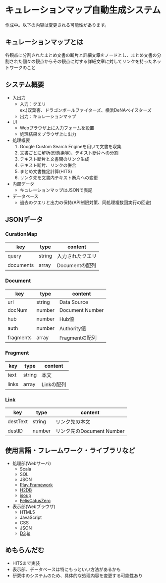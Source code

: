 # キュレーションマップ自動生成システム
作成中。以下の内容は変更される可能性があります。
## キュレーションマップとは
各観点に分割されたまとめ文書の断片と詳細文章をノードとし、まとめ文書の分割された個々の観点からその観点に対する詳細文章に対してリンクを持ったネットワークのこと
## システム概要
- 入出力
    - 入力：クエリ  
    ex.)双葉杏、ドラゴンボールファイターズ、横浜DeNAベイスターズ
    - 出力：キュレーションマップ
- UI
    - Webブラウザ上に入力フォームを設置
    - 処理結果をブラウザ上に出力
- 処理概要
    1. Google Custom Search Engineを用いて文書を収集
    2. 文書ごとに解析(形態素等)、テキスト断片への分割
    3. テキスト断片と文書間のリンク生成
    4. テキスト断片、リンクの併合
    5. まとめ文書推定計算(HITS)
    6. リンク先を文書内テキスト断片への変更
- 内部データ
    - キュレーションマップはJSONで表記
- データベース
    - 過去のクエリと出力の保持(API制限対策、同処理複数回実行の回避)
## JSONデータ
### CurationMap
|key|type|content|
|---|---|---|
|query|string|入力されたクエリ|
|documents|array|Documentの配列|
### Document
|key|type|content|
|---|---|---|
|url|string|Data Source|
|docNum|number|Document Number|
|hub|number|Hub値|
|auth|number|Authority値|
|fragments|array|Fragmentの配列|
### Fragment
|key|type|content|
|---|---|---|
|text|string|本文|
|links|array|Linkの配列|
### Link
|key|type|content|
|---|---|---|
|destText|string|リンク先の本文|
|destID|number|リンク先のDocument Number|



## 使用言語・フレームワーク・ライブラリなど
- 処理部(Webサーバ)
    - Scala
    - SQL
    - JSON
    - [Play Framework](https://www.playframework.com/)
    - [H2DB](http://www.h2database.com/html/main.html)
    - [jsoup](https://jsoup.org/)
    - [FelisCatusZero](https://github.com/ktr-skmt/FelisCatusZero-multilingual)
- 表示部(Webブラウザ)
    - HTML5
    - JavaScript
    - CSS
    - JSON
    - [D3.js](https://d3js.org/)
## めもらんだむ
- HITSまで実装
- 表示部、データベースは特にもっといい方法があるかも
- 研究中のシステムのため、具体的な処理内容を変更する可能性あり
